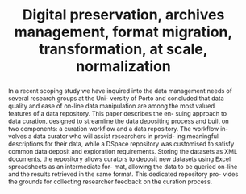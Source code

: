 ---
abstract: 'In a recent scoping study we have inquired into the data management needs
  of several research groups at the Uni- versity of Porto and concluded that data
  quality and ease of on-line data manipulation are among the most valued features
  of a data repository. This paper describes the en- suing approach to data curation,
  designed to streamline the data depositing process and built on two components:
  a curation workflow and a data repository. The workflow in- volves a data curator
  who will assist researchers in provid- ing meaningful descriptions for their data,
  while a DSpace repository was customised to satisfy common data deposit and exploration
  requirements. Storing the datasets as XML documents, the repository allows curators
  to deposit new datasets using Excel spreadsheets as an intermediate for- mat, allowing
  the data to be queried on-line and the results retrieved in the same format. This
  dedicated repository pro- vides the grounds for collecting researcher feedback on
  the curation process.'
creators:
- Rocha da Silva, Joao
- Riberio, Cristina
- Correia Lopes, Joao
date: null
document_url: https://services.phaidra.univie.ac.at/api/object/o:293770/download
grand_parent: iPRES
institutions: []
keywords:
- ischool
- toronto
- canada
- research data management
- data repositories
- dspace extension
- digital curation
landing_page_url: https://phaidra.univie.ac.at/o:293770
language: eng
layout: publication
license: CC BY-NC-SA 3.0 AT
notes_url: null
parent: iPRES 2012
publication_type: paper
size: 895722
slides_url: null
source_name: iPRES
stream_url: null
title: Digital preservation, archives management, format migration, transformation,
  at scale, normalization
year: 2012
---